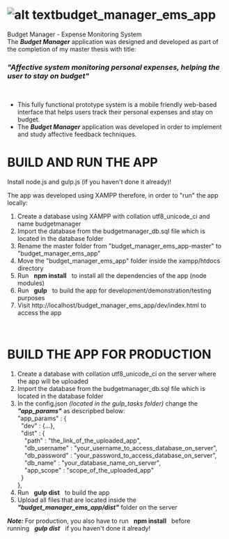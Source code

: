 # ![alt text](https://github.com/katerina-tziala/budget_manager_ems_app/blob/master/src/assets/images/img/logo/android-chrome-72x72.png "budget manager logo")budget_manager_ems_app
Budget Manager - Expense Monitoring System<br>
The <i><b>Budget Manager</b></i> application was designed and developed as part of the completion of my master thesis with title: <br>
 <h3><i>"Affective system monitoring personal expenses, helping the user to stay on budget"</i></h3>
<br>
<ul>
<li>This fully functional prototype system is a mobile friendly web-based interface that helps users track their personal expenses and stay on budget.</li>
<li>The  <i><b>Budget Manager</b></i> application was developed in order to implement and study affective feedback techniques.</li>
</ul>
<h1>BUILD AND RUN THE APP</h1>
<p>Install node.js and gulp.js (if you haven't done it already)!</p>
<p>The app was developed using XAMPP therefore, in order to "run" the app locally:</p>
<ol>
<li>Create a database using XAMPP with collation utf8_unicode_ci and name budgetmanager</li>
<li>Import the database from the budgetmanager_db.sql file which is located in the database folder</li>
<li>Rename the master folder from  "budget_manager_ems_app-master" to  "budget_manager_ems_app"</li>
<li>Move the "budget_manager_ems_app" folder inside the xampp/htdocs directory</li>
<li>Run&nbsp;&nbsp;&nbsp;<b>npm install</b>&nbsp;&nbsp;&nbsp;to install all the dependencies of the app (node modules)</li>
<li>Run&nbsp;&nbsp;&nbsp;<b>gulp</b>&nbsp;&nbsp;&nbsp;to build the app for development/demonstration/testing purposes</li>
<li>Visit http://localhost/budget_manager_ems_app/dev/index.html to access the app</li>
</ol>
<br>
<h1>BUILD THE APP FOR PRODUCTION</h1>
<ol>
<li>Create a database with collation utf8_unicode_ci on the server where the app will be uploaded</li>
<li>Import the database from the budgetmanager_db.sql file which is located in the database folder</li>
<li>In the config.json <i>(located in the gulp_tasks folder)</i>
change the <i><b>"app_params"</b></i> as descripbed below:<br>
  "app_params" : {<br>
  &nbsp;&nbsp;"dev" : {...},<br>
  &nbsp;&nbsp;"dist" : {<br>
  &nbsp;&nbsp;&nbsp;&nbsp;"path" : "the_link_of_the_uploaded_app",<br>
  &nbsp;&nbsp;&nbsp;&nbsp;"db_username" : "your_username_to_access_database_on_server",<br>
  &nbsp;&nbsp;&nbsp;&nbsp;"db_password" : "your_password_to_access_database_on_server",<br>
  &nbsp;&nbsp;&nbsp;&nbsp;"db_name" : "your_database_name_on_server",<br>
  &nbsp;&nbsp;&nbsp;&nbsp;"app_scope" : "scope_of_the_uploaded_app"<br>
  &nbsp;&nbsp;}<br>
  },
</li>
<li>Run&nbsp;&nbsp;&nbsp;<b>gulp dist</b>&nbsp;&nbsp;&nbsp;to build the app</li>
<li>Upload all files that are located inside the <i><b>"budget_manager_ems_app/dist"</b></i> folder on the server</li>
</ol>
<p><i><b>Note: </b></i>For production, you also have to run&nbsp;&nbsp;&nbsp;<b>npm install</b>&nbsp;&nbsp;&nbsp;before running&nbsp;&nbsp;&nbsp;<i><b>gulp dist</b></i>&nbsp;&nbsp;&nbsp;if you haven't done it already!</p>
